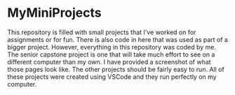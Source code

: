 # MyMiniProjects
This repository is filled with small projects that I've worked on for assignments or for fun. There is also code in here that was used as part of a bigger project. However, everything in this repository was coded by me. 
The senior capstone project is one that will take much effort to see on a different computer than my own. I have provided a screenshot of what those pages look like.
The other projects should be fairly easy to run. All of these projects were created using VSCode and they run perfectly on my computer. 

